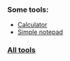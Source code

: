 ### Some tools:
* [Calculator](https://dxstudios1.github.io/Tools/Calculator)
* [Simple notepad](https://dxstudios1.github.io/Tools/SimpleNotepad)

### [All tools](https://taplink.cc/dx1hub)
